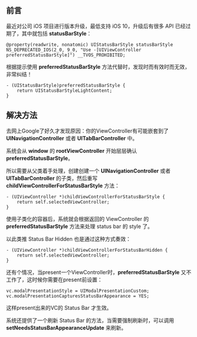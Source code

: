 ## 前言

最近对公司 iOS 项目进行版本升级，最低支持 iOS 10，升级后有很多 API 已经过期了，其中就包括 **statusBarStyle**：

```objc
@property(readwrite, nonatomic) UIStatusBarStyle statusBarStyle NS_DEPRECATED_IOS(2_0, 9_0, "Use -[UIViewController preferredStatusBarStyle]") __TVOS_PROHIBITED;
```

根据提示使用 **preferredStatusBarStyle** 方法代替时，发现时而有效时而无效，非常纠结！

```objc
- (UIStatusBarStyle)preferredStatusBarStyle {
    return UIStatusBarStyleLightContent;
}
```

## 解决方法

去网上Google了好久才发现原因：你的ViewController有可能嵌套到了 **UINavigationController** 或者 **UITabBarController** 中。

系统会从 **window** 的 **rootViewController** 开始层层确认 **preferredStatusBarStyle**。

所以需要从父类着手处理，创建创建一个 **UINavigationController** 或者 **UITabBarController** 的子类，然后重写 **childViewControllerForStatusBarStyle** 方法：

```objc
- (UIViewController *)childViewControllerForStatusBarStyle {
    return self.selectedViewController;
}
```

使用子类化的容器后，系统就会根据返回的 ViewController 的 **preferredStatusBarStyle** 方法来处理 status bar 的 style 了。

以此类推 Status Bar Hidden 也是通过这种方式奏效：

```objc
- (UIViewController *)childViewControllerForStatusBarHidden {
    return self.selectedViewController;
}
```

还有个情况，当present一个ViewController时，**preferredStatusBarStyle** 又不工作了，这时候你需要在present前设置：

```objc
vc.modalPresentationStyle = UIModalPresentationCustom;
vc.modalPresentationCapturesStatusBarAppearance = YES;
```
这样present出来的VC的 Status Bar 才生效。

系统还提供了一个刷新 Status Bar 的方法，当需要强制刷新时，可以调用 **setNeedsStatusBarAppearanceUpdate** 来刷新。


